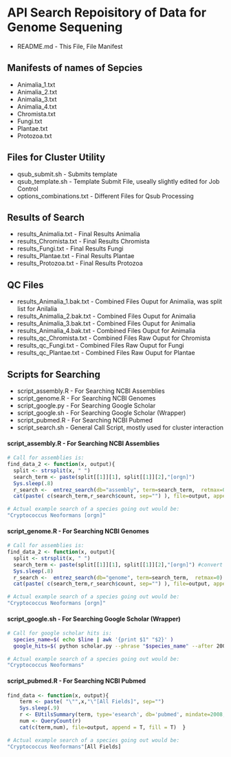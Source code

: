 # API Search Repoisitory of Data for Genome Sequening

* README.md - This File, File Manifest

## Manifests of names of Sepcies
* Animalia_1.txt
* Animalia_2.txt
* Animalia_3.txt
* Animalia_4.txt
* Chromista.txt
* Fungi.txt
* Plantae.txt
* Protozoa.txt

## Files for Cluster Utility
* qsub_submit.sh - Submits template
* qsub_template.sh - Template Submit File, useally slightly edited for Job Control
* options_combinations.txt - Different Files for Qsub Processing

## Results of Search
* results_Animalia.txt - Final Results Animalia
* results_Chromista.txt - Final Results Chromista
* results_Fungi.txt - Final Results Fungi
* results_Plantae.txt - Final Results Plantae
* results_Protozoa.txt - Final Results Protozoa

## QC Files
* results_Animalia_1.bak.txt - Combined Files Ouput for Animalia, was split list for Anilalia 
* results_Animalia_2.bak.txt - Combined Files Ouput for Animalia
* results_Animalia_3.bak.txt - Combined Files Ouput for Animalia
* results_Animalia_4.bak.txt - Combined Files Ouput for Animalia
* results_qc_Chromista.txt - Combined Files Raw Ouput for Chromista
* results_qc_Fungi.txt - Combined Files Raw Ouput for Fungi
* results_qc_Plantae.txt - Combined Files Raw Ouput for Plantae

## Scripts for Searching 
* script_assembly.R - For Searching NCBI Assemblies 
* script_genome.R - For Searching NCBI Genomes
* script_google.py - For Searching Google Scholar
* script_google.sh - For Searching Google Scholar (Wrapper)
* script_pubmed.R - For Searching NCBI Pubmed
* script_search.sh - General Call Script, mostly used for cluster interaction



#### script_assembly.R - For Searching NCBI Assemblies 
```R
# Call for assemblies is:
find_data_2 <- function(x, output){
  split <- strsplit(x, " ")
  search_term <- paste(split[[1]][1], split[[1]][2],"[orgn]") 
  Sys.sleep(.8)
  r_search <-  entrez_search(db="assembly", term=search_term,  retmax=0)
  cat(paste( c(search_term,r_search$count, sep="") ), file=output, append = T, fill = T)  }
  
# Actual example search of a species going out would be:
"Cryptococcus Neoformans [orgn]"
```
#### script_genome.R - For Searching NCBI Genomes
```R
# Call for assemblies is:
find_data_2 <- function(x, output){
  split <- strsplit(x, " ")
  search_term <- paste(split[[1]][1], split[[1]][2],"[orgn]") #convert to number
  Sys.sleep(.8)
  r_search <-  entrez_search(db="genome", term=search_term,  retmax=0)
  cat(paste( c(search_term,r_search$count, sep="") ), file=output, append = T, fill = T)  }
  
# Actual example search of a species going out would be:
"Cryptococcus Neoformans [orgn]"
```
#### script_google.sh - For Searching Google Scholar (Wrapper)
```bash
# Call for google scholar hits is:
  species_name=$( echo $line | awk '{print $1" "$2}' )
  google_hits=$( python scholar.py --phrase "$species_name" --after 2007 --before 2019 -c 0 --txt-globals --no-patents | awk 'NR==1{print $3}') # should not include 2007 and 2019
  
# Actual example search of a species going out would be:
"Cryptococcus Neoformans"
```
#### script_pubmed.R - For Searching NCBI Pubmed
```R
find_data <- function(x, output){
    term <- paste( "\"",x,"\"[All Fields]", sep="")
    Sys.sleep(.9)
    r <- EUtilsSummary(term, type='esearch', db='pubmed', mindate=2008, maxdate=2018) # Should include 2008 and 2018
    num <- QueryCount(r)
    cat(c(term,num), file=output, append = T, fill = T)  }
  
# Actual example search of a species going out would be:
"Cryptococcus Neoformans"[All Fields]
```


